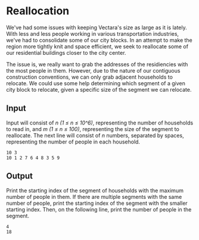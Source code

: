 # Reallocation

We've had some issues with keeping Vectara's size as large as it is lately. With less and less people working in various transportation industries, we've had to consolidate some of our city blocks. In an attempt to make the region more tightly knit and space efficient, we seek to reallocate some of our residential buildings closer to the city center.

The issue is, we really want to grab the addresses of the residiencies with the most people in them. However, due to the nature of our contiguous construction conventions, we can only grab adjacent households to relocate. We could use some help determining which segment of a given city block to relocate, given a specific size of the segment we can relocate.

## Input

Input will consist of _n (1 ≤ n ≤ 10^6)_, representing the number of households to read in, and _m (1 ≤ n ≤ 100)_, representing the size of the segment to reallocate. The next line will consist of _n_ numbers, separated by spaces, representing the number of people in each household.

```
10 3
10 1 2 7 6 4 8 3 5 9
```

## Output

Print the starting index of the segment of households with the maximum number of people in them. If there are multiple segments with the same number of people, print the starting index of the segment with the smaller starting index. Then, on the following line, print the number of people in the segment.

```
4
18
```
